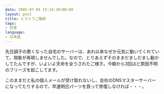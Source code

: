 ```yaml
---
date: 2005-07-04 15:24:39+00:00
layout: post
title: とうとうご臨終
tags:
- 日常
language:
- 日本語
---
```


先日調子の悪くなった自宅のサーバーは、あれ以来なぜか元気に動いてくれていて、現象が再現しませんでした。なので、とりあえずそのままだましだまし動かしてたんですが、いよいよ天命を全うされたご様子。今朝から3回ほど原因不明のフリーズを起こしてます。

このままだと私の個人メールが受け取れないし、会社のDNSマスターサーバーになってたりするので、早速明日パーツを買って修復しなければ・・・。
